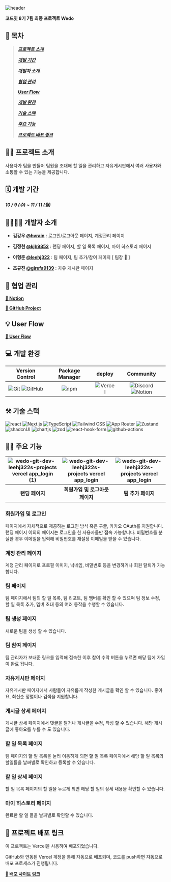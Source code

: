 ![header](https://github.com/user-attachments/assets/eb906078-7b99-484b-93ac-eca5226e25d3)

**코드잇 8기 7팀 최종 프로젝트 Wedo**

## 📑 목차
> ***[프로젝트 소개](#프로젝트-소개)***
> 
> ***[개발 기간](#개발-기간)***
> 
> ***[개발자 소개](#개발자-소개)***
> 
> ***[협업 관리](#협업-관리)***
> 
> ***[User Flow](#User-Flow)***
> 
> ***[개발 환경](#개발-환경)***
> 
> ***[기술 스택](#기술-스택)***
> 
> ***[주요 기능](#주요-기능)***
> 
> ***[프로젝트 배포 링크](#프로젝트-배포-링크)***
> 
  
## 🧑‍💻 <a name="프로젝트-소개"/>프로젝트 소개
사용자가 팀을 만들어 팀원을 초대해 할 일을 관리하고 자유게시판에서 여러 사용자와 소통할 수 있는 기능을 제공합니다.

## 🗓️ <a name="개발-기간"/>개발 기간
***10 / 9 (수) ~ 11 / 11 (월)***

## 👨‍👨‍👦‍👦 <a name="개발자-소개"/>개발자 소개 

- **김강우 [**@hvrain**](https://github.com/hvrain?pvs=4, "개발자  프로필 링크")** : 로그인/로그아웃 페이지, 계정관리 페이지

- **김정현 [**@kjh9852**](https://github.com/kjh9852?pvs=4, "개발자  프로필 링크")** : 랜딩 페이지, 할 일 목록 페이지, 마이 히스토리 페이지

- **이형준 [**@leehj322**](https://github.com/leehj322?pvs=4, "개발자  프로필 링크")** : 팀 페이지, 팀 추가/참여 페이지 [ 팀장 👑 ]
  
- **조규진 [**@gjrefa9139**](https://github.com/gjrefa9139?pvs=4, "개발자  프로필 링크")** : 자유 게시판 페이지


## 📃 <a name="협업-관리"/>협업 관리

[**📌 Notion**](https://utopian-toy-f9b.notion.site/codeit-ec5157be57864a1eabe9e3a744bf6ebf?pvs=74, "협업 관리 노션 링크")

[**📝 GitHub Project**](https://github.com/orgs/Codeit-FE08-Part4-Team7/projects/1, "협업 관리 깃허브 프로젝트 링크")

## 💡 <a name="User-Flow"/>User Flow

[**🌊 User Flow**](https://www.figma.com/board/AZmHeyXp7nf4KUCHlSvhGo/User-flow-(wedo)?node-id=0-1&node-type=canvas&t=tg72w03v9QvgzWhC-0, "유저플로우 피그마 링크")

## 💻 <a name="개발-환경"/>개발 환경

|Version Control|Package Manager|deploy|Community|
|:---:|:---:|:---:|:---:|
|![Git](https://img.shields.io/badge/Git-F05032?style=for-the-badge&logo=git&logoColor=white) ![GitHub](https://img.shields.io/badge/GitHub-181717?style=for-the-badge&logo=github&logoColor=white)|![npm](https://img.shields.io/badge/npm-CB3837?style=for-the-badge&logo=npm&logoColor=white)|![Vercel](https://img.shields.io/badge/Vercel-000000?style=for-the-badge&logo=vercel&logoColor=white)|![Discord](https://img.shields.io/badge/Discord-5865F2?style=for-the-badge&logo=discord&logoColor=white) ![Notion](https://img.shields.io/badge/Notion-000000?style=for-the-badge&logo=notion&logoColor=white)|


## ⚒ <a name="기술-스택"/>기술 스택

![react](https://img.shields.io/badge/react-%2320232a.svg?style=for-the-badge&logo=react&logoColor=%2361DAFB)
![Next.js](https://img.shields.io/badge/Next.js-000000?style=for-the-badge&logo=next.js&logoColor=white)
![TypeScript](https://img.shields.io/badge/TypeScript-007ACC?style=for-the-badge&logo=typescript&logoColor=white)
![Tailwind CSS](https://img.shields.io/badge/Tailwind_CSS-38B2AC?style=for-the-badge&logo=tailwind-css&logoColor=white)
![App Router](https://img.shields.io/badge/App_Router-000000?style=for-the-badge&logo=next.js&logoColor=white)
![Zustand](https://img.shields.io/badge/zustand-%2320232a.svg?style=for-the-badge&logo=react&logoColor=%2361DAFB)
![shadcnUI](https://img.shields.io/badge/shadcn%2Fui-000000?style=for-the-badge&logo=shadcnui&logoColor=white)
![chartjs](https://img.shields.io/badge/Chart%20js-FF6384?style=for-the-badge&logo=chartdotjs&logoColor=white)
![zod](https://img.shields.io/badge/Zod-000000?style=for-the-badge&logo=zod&logoColor=3068B7)
![react-hook-form](https://img.shields.io/badge/react_hook_form-%2320232a.svg?style=for-the-badge&logo=react&logoColor=%2361DAFB)
![github-actions](https://img.shields.io/badge/Github%20Actions-282a2e?style=for-the-badge&logo=githubactions&logoColor=367cfe)

## 👨‍🏫 <a name="주요-기능"/>주요 기능

|![wedo-git-dev-leehj322s-projects vercel app_login (1)](https://github.com/user-attachments/assets/21b9e606-0ccd-4c5f-97ce-787d59195096)|![wedo-git-dev-leehj322s-projects vercel app_login](https://github.com/user-attachments/assets/f037a671-92e4-46a7-9247-4941844df26f)|![wedo-git-dev-leehj322s-projects vercel app_login](https://github.com/user-attachments/assets/c6f9344e-4da0-456e-b6e8-b3f4f3367158)|
|:---:|:---:|:---:|
|**랜딩 페이지**|**회원가입 및 로그아웃 페이지**|**팀 추가 페이지**|

### 회원가입 및 로그인

페이지에서 자체적으로 제공하는 로그인 방식 혹은 구글, 카카오 OAuth를 지원합니다. 랜딩 페이지 이외의 페이지는 로그인을 한 사용자들만 접속 가능합니다.
비밀번호를 분실한 경우 이메일을 입력해 비밀번호를 재설정 이메일을 받을 수 있습니다.

### 계정 관리 페이지

계정 관리 페이지로 프로필 이미지, 닉네임, 비밀번호 등을 변경하거나 회원 탈퇴가 가능합니다.

### 팀 페이지

팀 페이지에서 팀의 할 일 목록, 팀 리포트, 팀 멤버를 확인 할 수 있으며 팀 정보 수정, 할 일 목록 추가, 멤버 초대 등의 여러 동작을 수행할 수 있습니다.

### 팀 생성 페이지

새로운 팀을 생성 할 수 있습니다.

### 팀 참여 페이지

팀 관리자가 보내준 링크를 입력해 접속한 이후 참여 수락 버튼을 누르면 해당 팀에 가입이 완료 됩니다.

### 자유게시판 페이지

자유게시판 페이지에서 사람들이 자유롭게 작성한 게시글을 확인 할 수 있습니다. 좋아요, 최신순 정렬이나 검색을 지원합니다.

### 게시글 상세 페이지

게시글 상세 페이지에서 댓글을 달거나 게시글을 수정, 작성 할 수 있습니다. 해당 게시글에 좋아요를 누를 수 도 있습니다.

### 할 일 목록 페이지

팀 페이지의 할 일 목록을 눌러 이동하게 되면 할 일 목록 페이지에서 해당 할 일 목록의 할일들을 날짜별로 확인하고 등록할 수 있습니다.

### 할 일 상세 페이지

할 일 목록 페이지의 할 일을 누르게 되면 해당 할 일의 상세 내용을 확인할 수 있습니다.

### 마이 히스토리 페이지

완료한 할 일 들을 날짜별로 확인할 수 있습니다.

## 🚀 <a name="프로젝트-배포-링크"/>프로젝트 배포 링크

이 프로젝트는 Vercel을 사용하여 배포되었습니다.

GitHub와 연동된 Vercel 계정을 통해 자동으로 배포되며, 코드를 push하면 자동으로 배포 프로세스가 진행됩니다.

[**🚀 배포 사이트 링크**](https://wedo-todolist.vercel.app/, "Wedo")



